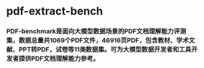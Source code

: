 # pdf-extract-bench
###   PDF-benchmark是面向大模型数据场景的PDF文档理解能力评测集，数据总量共1069个PDF文件，46916页PDF，包含教材、学术文献、PPT转PDF，试卷等11类数据集。可为大模型数据开发者和工具开发者提供PDF文档理解能力参考。
